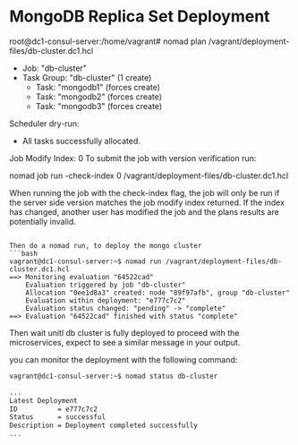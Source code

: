 # MongoDB Replica Set Deployment

root@dc1-consul-server:/home/vagrant# nomad plan /vagrant/deployment-files/db-cluster.dc1.hcl
+ Job: "db-cluster"
+ Task Group: "db-cluster" (1 create)
  + Task: "mongodb1" (forces create)
  + Task: "mongodb2" (forces create)
  + Task: "mongodb3" (forces create)

Scheduler dry-run:
- All tasks successfully allocated.

Job Modify Index: 0
To submit the job with version verification run:

nomad job run -check-index 0 /vagrant/deployment-files/db-cluster.dc1.hcl

When running the job with the check-index flag, the job will only be run if the
server side version matches the job modify index returned. If the index has
changed, another user has modified the job and the plans results are
potentially invalid.
```

Then do a nomad run, to deploy the mongo cluster
```bash
vagrant@dc1-consul-server:~$ nomad run /vagrant/deployment-files/db-cluster.dc1.hcl
==> Monitoring evaluation "64522cad"
    Evaluation triggered by job "db-cluster"
    Allocation "0ee1d8a3" created: node "89f97afb", group "db-cluster"
    Evaluation within deployment: "e777c7c2"
    Evaluation status changed: "pending" -> "complete"
==> Evaluation "64522cad" finished with status "complete"
```

Then wait unitl db cluster is fully deployed to proceed with the microservices, expect to see a similar message in your output.

you can monitor the deployment with the following command:

```bash
vagrant@dc1-consul-server:~$ nomad status db-cluster

...
Latest Deployment
ID          = e777c7c2
Status      = successful
Description = Deployment completed successfully
...
```